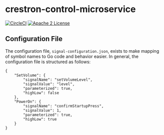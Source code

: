 # crestron-control-microservice
[![CircleCI](https://img.shields.io/circleci/project/byuoitav/crestron-control-microservice.svg)](https://circleci.com/gh/byuoitav/crestron-control-microservice) [![Apache 2 License](https://img.shields.io/hexpm/l/plug.svg)](https://raw.githubusercontent.com/byuoitav/crestron-control-microservice/master/LICENSE)

## Configuration File
The configuration file, `signal-configuration.json`, exists to make mapping of symbol names to Go code and behavior easier. In general, the configuration file is structured as follows:
```
{
    "SetVolume": {
        "signalName": "setVolumeLevel",
        "signalValue": "level",
		"parameterized": true,
        "highLow": false
    },
    "PowerOn": {
        "signalName": "confirmStartupPress",
        "signalValue": 1,
		"parameterized": true,
        "highLow": true 
    }
}
```
